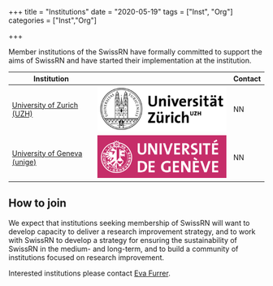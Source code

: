 +++
title = "Institutions"
date = "2020-05-19"
tags = ["Inst", "Org"]
categories = ["Inst","Org"]

+++

Member institutions of the SwissRN have formally committed to support the aims of SwissRN and have started their implementation at the institution.


Institution |  | Contact
--------|------ |------
[University of Zurich (UZH)](https://www.uzh.ch/cmsssl/en.html) | ![alt text](./../img/logo_uzh.png "Logo Title Text 1") | NN |
[University of Geneva (unige)](https://www.unige.ch) | ![alt text](./../img/logo_unige.png "Logo Title Text 1") | NN |


## How to join
We expect that institutions seeking membership of SwissRN will want to develop capacity to deliver a research improvement strategy, and to work with SwissRN to develop a strategy for ensuring the sustainability of SwissRN in the medium- and long-term, and to build a community of institutions focused on research improvement.

Interested institutions please contact [Eva Furrer](mailto:eva.furrer@uzh.ch).
